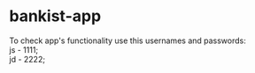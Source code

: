 # bankist-app
To check app's functionality use this usernames and passwords: <br />
js - 1111; <br />
jd - 2222; <br />
